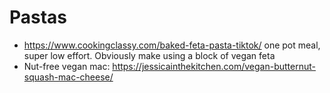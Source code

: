 # Pastas

- https://www.cookingclassy.com/baked-feta-pasta-tiktok/ one pot meal, super low effort. Obviously make using a block of vegan feta
- Nut-free vegan mac: https://jessicainthekitchen.com/vegan-butternut-squash-mac-cheese/
